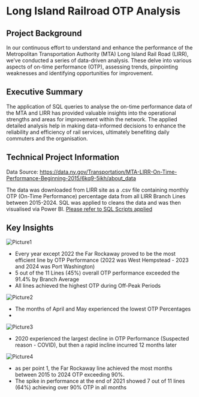 # Long Island Railroad OTP Analysis

## Project Background
In our continuous effort to understand and enhance the performance of the Metropolitan Transportation Authority (MTA) Long Island Rail Road (LIRR), we’ve conducted a series of data-driven analysis. These delve into various aspects of on-time performance (OTP), assessing trends, pinpointing weaknesses and identifying opportunities for improvement.

## Executive Summary
The application of SQL queries to analyse the on-time performance data of the MTA and LIRR has provided valuable insights into the operational strengths and areas for improvement within the network. The applied detailed analysis help in making data-informed decisions to enhance the reliability and efficiency of rail services, ultimately benefiting daily commuters and the organisation.

## Technical Project Information
Data Source: https://data.ny.gov/Transportation/MTA-LIRR-On-Time-Performance-Beginning-2015/6kq9-5ikh/about_data

The data was downloaded from LIRR site as a .csv file containing monthly OTP (On-Time Performance) percentage data from all LIRR Branch Lines between 2015-2024.  SQL was applied to cleans the data and was then visualised via Power BI.  [Please refer to SQL Scripts applied](https://github.com/pingi14/LIRR/blob/main/SQL%20Scripts_v2.pdf)

## Key Insights

![Picture1](https://github.com/user-attachments/assets/ad18d3ee-cfdf-49d7-b013-90d10bb742e5)

- Every year except 2022 the Far Rockaway proved to be the most efficient line by OTP Performance (2022 was West Hempstead - 2023 and 2024 was Port Washington)
- 5 out of the 11 Lines (45%) overall OTP performance exceeded the 91.4% by Branch Average
- All lines achieved the highest OTP during Off-Peak Periods

![Picture2](https://github.com/user-attachments/assets/ca659201-4133-4275-bf51-b02bacdb780e)

- The months of April and May experienced the lowest OTP Percentages
- 
![Picture3](https://github.com/user-attachments/assets/08433fe6-343a-4257-a857-7951f4026adf)

- 2020 experienced the largest decline in OTP Performance (Suspected reason - COVID), but then a rapid incline incurred 12 months later

![Picture4](https://github.com/user-attachments/assets/30426a39-6ad6-404e-8fa7-3542c5370e62)

- as per point 1, the Far Rockaway line achieved the most months between 2015 to 2024 OTP exceeding 90%.  
- The spike in performance at the end of 2021 showed 7 out of 11 lines (64%) achieving over 90% OTP in all months
